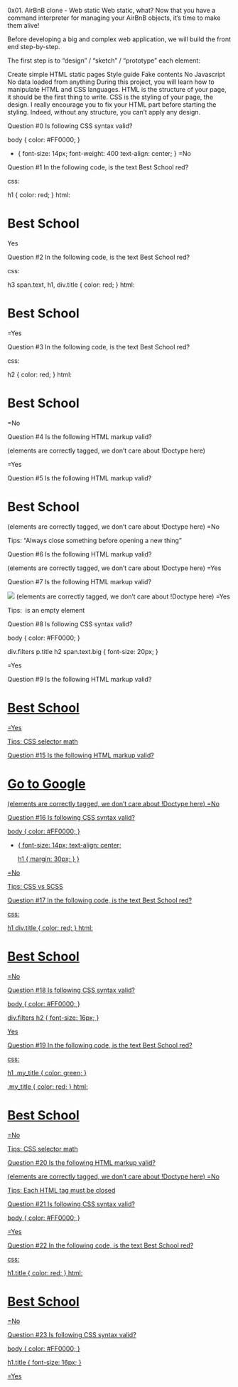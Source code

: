 0x01. AirBnB clone - Web static
Web static, what?
Now that you have a command interpreter for managing your AirBnB objects, it’s time to make them alive!

Before developing a big and complex web application, we will build the front end step-by-step.

The first step is to “design” / “sketch” / “prototype” each element:

Create simple HTML static pages
Style guide
Fake contents
No Javascript
No data loaded from anything
During this project, you will learn how to manipulate HTML and CSS languages. HTML is the structure of your page, it should be the first thing to write. CSS is the styling of your page, the design. I really encourage you to fix your HTML part before starting the styling. Indeed, without any structure, you can’t apply any design.


Question #0
Is following CSS syntax valid?

body {
    color: #FF0000;
}

* {
    font-size: 14px;
    font-weight: 400
    text-align: center;
}
=No

Question #1
In the following code, is the text Best School red?

css:

h1 {
    color: red;
}
html:

<h1>Best School</h1>

Yes

Question #2
In the following code, is the text Best School red?

css:

h3 span.text,
h1,
div.title {
    color: red;
}
html:

<h1>Best School</h1>
=Yes

Question #3
In the following code, is the text Best School red?

css:

h2 {
    color: red;
}
html:

<h1>Best School</h1>

=No

Question #4
Is the following HTML markup valid?

<html></html>
(elements are correctly tagged, we don’t care about !Doctype here)

=Yes

Question #5
Is the following HTML markup valid?

<html>
    <head>
    </head>
    <body>
        <h1>Best <b>School</h1></b>
    </body>
</html>
(elements are correctly tagged, we don’t care about !Doctype here)
=No

Tips:
“Always close something before opening a new thing”

Question #6
Is the following HTML markup valid?

<html>
    <head>
    </head>
    <body>
    </body>
</html>
(elements are correctly tagged, we don’t care about !Doctype here)
=Yes

Question #7
Is the following HTML markup valid?

<html>
    <head>
    </head>
    <body>
        <img src="logo.png" />
    </body>
</html>
(elements are correctly tagged, we don’t care about !Doctype here)
=Yes

Tips:
<img /> is an empty element

Question #8
Is following CSS syntax valid?

body {
    color: #FF0000;
}

div.filters p.title h2 span.text.big {
    font-size: 20px;
}

=Yes

Question #9
Is the following HTML markup valid?

<html>
    <head>
    </head>
    <body>
        <h1>
            <a href="www.google.com'>Google</a>
        </h1>
    </body>
</html>
(elements are correctly tagged, we don’t care about !Doctype here)

=No

Tips:
Number of quotes is important!

Question #10
Is following CSS syntax valid?

body {
    color: #FF0000;
}

h3,
div.full_text,
div.small_text h4,
div.filters p.title {
    font-size: 20px;
}
=Yes

Question #11
Is following CSS syntax valid?

body {
    color: #FF0000;
}

h3,
div.full_text
div.small_text h4
div.filters p.title {
    font-size: 20px;
}

=Yes
Tips:
, separates multiple selector, without it’s specific selector

Question #12
Is following CSS syntax valid?

body {
    color: #FF0000;
}

* {
    font-size: 14px;
}

=Yes
Tips:
Universal selectors

Question #13
Is following CSS syntax valid?

body {
    color: #FF0000;
}

* {
    font-size: 14px;
    text-align: center;
    margin: 30px 12px 4px;
}
=Yes

Tips:
margin and padding support 4 different syntaxes: margin

Question #14
In the following code, is the text Best School red?

css:

h1 {
    color: green;
}

span.my_title {
    color: red;
}
html:

<h1>
    <span class="my_title">Best School</span>
</h1>

=Yes

Tips:
CSS selector math

Question #15
Is the following HTML markup valid?

<html>
    <head>
    </head>
    <body>
        <h1>
            <a href="www.google.com">Go to <b>Google</b>
        </h1>
    </body>
</html>
(elements are correctly tagged, we don’t care about !Doctype here)
=No

Question #16
Is following CSS syntax valid?

body {
    color: #FF0000;
}

* {
    font-size: 14px;
    text-align: center;

    h1 {
        margin: 30px;
    }
}

=No

Tips:
CSS vs SCSS

Question #17
In the following code, is the text Best School red?

css:

h1 div.title {
    color: red;
}
html:

<h1>Best School</h1>

=No

Question #18
Is following CSS syntax valid?

body {
    color: #FF0000;
}

div.filters h2 {
    font-size: 16px;
}

Yes

Question #19
In the following code, is the text Best School red?

css:

h1 .my_title {
    color: green;
}

.my_title {
    color: red;
}
html:

<h1>
    <span class="my_title">Best School</span>
</h1>
=No

Tips:
CSS selector math

Question #20
Is the following HTML markup valid?

<html>
    <head>
    </head>
    <body>
    <body>
</html>
(elements are correctly tagged, we don’t care about !Doctype here)
=No

Tips:
Each HTML tag must be closed

Question #21
Is following CSS syntax valid?

body {
    color: #FF0000;
}

=Yes

Question #22
In the following code, is the text Best School red?

css:

h1.title {
    color: red;
}
html:

<h1>Best School</h1>
=No

Question #23
Is following CSS syntax valid?

body {
    color: #FF0000;
}

h1.title {
    font-size: 16px;
}

=Yes


